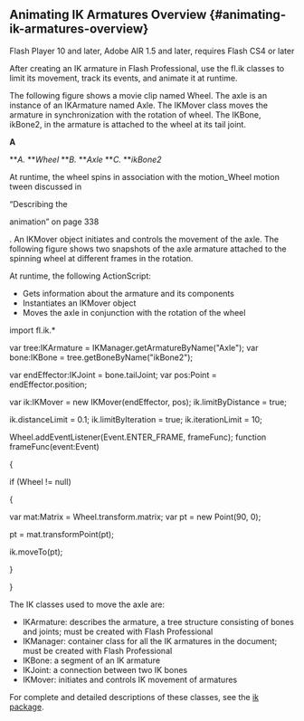 ## Animating IK Armatures Overview {#animating-ik-armatures-overview}

Flash Player 10 and later, Adobe AIR 1.5 and later, requires Flash CS4 or later

After creating an IK armature in Flash Professional, use the fl.ik classes to limit its movement, track its events, and animate it at runtime.

The following figure shows a movie clip named Wheel. The axle is an instance of an IKArmature named Axle. The IKMover class moves the armature in synchronization with the rotation of wheel. The IKBone, ikBone2, in the armature is attached to the wheel at its tail joint.

**A**

**_A._ **_Wheel_ **_B._ **_Axle_ **_C._ **_ikBone2_

At runtime, the wheel spins in association with the motion_Wheel motion tween discussed in

“Describing the

animation” on page 338

. An IKMover object initiates and controls the movement of the axle. The following figure shows two snapshots of the axle armature attached to the spinning wheel at different frames in the rotation.

At runtime, the following ActionScript:

*   Gets information about the armature and its components
*   Instantiates an IKMover object
*   Moves the axle in conjunction with the rotation of the wheel

import fl.ik.*

var tree:IKArmature = IKManager.getArmatureByName(&quot;Axle&quot;); var bone:IKBone = tree.getBoneByName(&quot;ikBone2&quot;);

var endEffector:IKJoint = bone.tailJoint; var pos:Point = endEffector.position;

var ik:IKMover = new IKMover(endEffector, pos); ik.limitByDistance = true;

ik.distanceLimit = 0.1; ik.limitByIteration = true; ik.iterationLimit = 10;

Wheel.addEventListener(Event.ENTER_FRAME, frameFunc); function frameFunc(event:Event)

{

if (Wheel != null)

{

var mat:Matrix = Wheel.transform.matrix; var pt = new Point(90, 0);

pt = mat.transformPoint(pt);

ik.moveTo(pt);

}

}

The IK classes used to move the axle are:

*   IKArmature: describes the armature, a tree structure consisting of bones and joints; must be created with Flash Professional
*   IKManager: container class for all the IK armatures in the document; must be created with Flash Professional
*   IKBone: a segment of an IK armature
*   IKJoint: a connection between two IK bones
*   IKMover: initiates and controls IK movement of armatures

For complete and detailed descriptions of these classes, see the [ik package](http://help.adobe.com/en_US/FlashPlatform/reference/actionscript/3/fl/ik/package-detail.html).